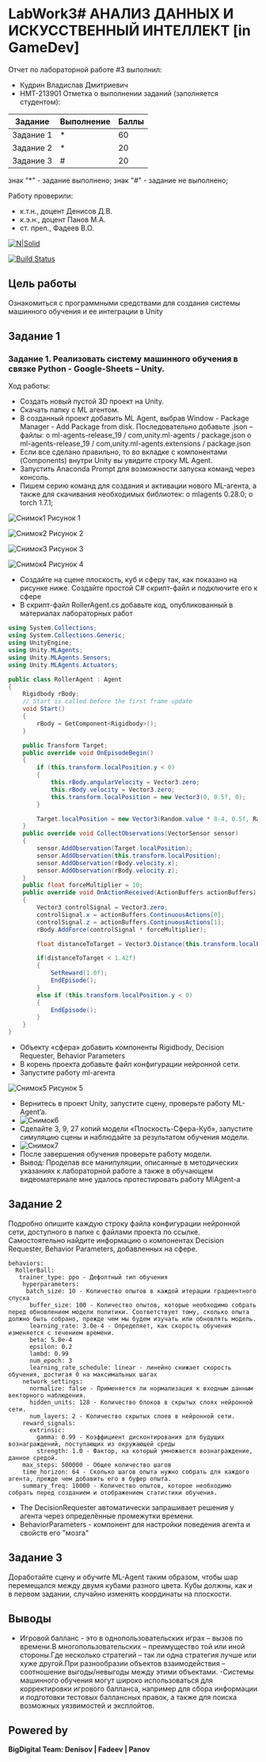 # LabWork3# АНАЛИЗ ДАННЫХ И ИСКУССТВЕННЫЙ ИНТЕЛЛЕКТ [in GameDev]
Отчет по лабораторной работе #3 выполнил:
- Кудрин Владислав Дмитриевич
- НМТ-213901
Отметка о выполнении заданий (заполняется студентом):

| Задание | Выполнение | Баллы |
| ------ | ------ | ------ |
| Задание 1 | * | 60 |
| Задание 2 | * | 20 |
| Задание 3 | # | 20 |

знак "*" - задание выполнено; знак "#" - задание не выполнено;

Работу проверили:
- к.т.н., доцент Денисов Д.В.
- к.э.н., доцент Панов М.А.
- ст. преп., Фадеев В.О.

[![N|Solid](https://cldup.com/dTxpPi9lDf.thumb.png)](https://nodesource.com/products/nsolid)

[![Build Status](https://travis-ci.org/joemccann/dillinger.svg?branch=master)](https://travis-ci.org/joemccann/dillinger)



## Цель работы
Ознакомиться с программными средствами для создания системы машинного обучения и ее интеграции в Unity

## Задание 1
### Задание 1. Реализовать систему машинного обучения в связке Python - Google-Sheets – Unity. 
Ход работы:
-	Создать новый пустой 3D проект на Unity.
-	Скачать папку с ML агентом.
-	В созданный проект добавить ML Agent, выбрав Window - Package Manager - Add Package from disk. Последовательно добавьте .json – файлы:
o	ml-agents-release_19 / com,unity.ml-agents / package.json
o	ml-agents-release_19 / com,unity.ml-agents.extensions / package.json
-	Если все сделано правильно, то во вкладке с компонентами (Components) внутри Unity вы увидите строку ML Agent.
-	Запустить Anaconda Prompt для возможности запуска команд через консоль.
-	Пишем серию команд для создания и активации нового ML-агента, а также для скачивания необходимых библиотек:
o	mlagents 0.28.0;
o	torch 1.7.1;


![Снимок1](https://user-images.githubusercontent.com/114332610/198073325-4868537e-8ee8-4a35-b685-e57595aa294a.PNG)
Рисунок 1

![Снимок2](https://user-images.githubusercontent.com/114332610/198073365-3bf739a5-ff3a-4c8a-93b8-5ecabe695966.PNG)
Рисунок 2

![Снимок3](https://user-images.githubusercontent.com/114332610/198073408-e3b91832-f1ce-4300-a16d-52014bfb4025.PNG)
Рисунок 3

![Снимок4](https://user-images.githubusercontent.com/114332610/198073452-bc769a6d-71e6-4ba3-be01-c7c61219bfea.PNG)
Рисунок 4

-	Создайте на сцене плоскость, куб и сферу так, как показано на рисунке ниже. Создайте простой C# скрипт-файл и подключите его к сфере
-	В скрипт-файл RollerAgent.cs добавьте код, опубликованный в материалах лабораторных работ
```c#
using System.Collections;
using System.Collections.Generic;
using UnityEngine;
using Unity.MLAgents;
using Unity.MLAgents.Sensors;
using Unity.MLAgents.Actuators;

public class RollerAgent : Agent
{
    Rigidbody rBody;
    // Start is called before the first frame update
    void Start()
    {
        rBody = GetComponent<Rigidbody>();
    }

    public Transform Target;
    public override void OnEpisodeBegin()
    {
        if (this.transform.localPosition.y < 0)
        {
            this.rBody.angularVelocity = Vector3.zero;
            this.rBody.velocity = Vector3.zero;
            this.transform.localPosition = new Vector3(0, 0.5f, 0);
        }

        Target.localPosition = new Vector3(Random.value * 8-4, 0.5f, Random.value * 8-4);
    }
    public override void CollectObservations(VectorSensor sensor)
    {
        sensor.AddObservation(Target.localPosition);
        sensor.AddObservation(this.transform.localPosition);
        sensor.AddObservation(rBody.velocity.x);
        sensor.AddObservation(rBody.velocity.z);
    }
    public float forceMultiplier = 10;
    public override void OnActionReceived(ActionBuffers actionBuffers)
    {
        Vector3 controlSignal = Vector3.zero;
        controlSignal.x = actionBuffers.ContinuousActions[0];
        controlSignal.z = actionBuffers.ContinuousActions[1];
        rBody.AddForce(controlSignal * forceMultiplier);

        float distanceToTarget = Vector3.Distance(this.transform.localPosition, Target.localPosition);

        if(distanceToTarget < 1.42f)
        {
            SetReward(1.0f);
            EndEpisode();
        }
        else if (this.transform.localPosition.y < 0)
        {
            EndEpisode();
        }
    }
}
```
-	Объекту «сфера» добавить компоненты Rigidbody, Decision Requester, Behavior Parameters
-	В корень проекта добавьте файл конфигурации нейронной сети.
-	Запустите работу ml-агента

![Снимок5](https://user-images.githubusercontent.com/114332610/198074029-5ce6117d-7c1c-4065-ab27-bffa7c8d5887.PNG)
Рисунок 5
-	Вернитесь в проект Unity, запустите сцену, проверьте работу ML-Agent’a.
-	![Снимок6](https://user-images.githubusercontent.com/114332610/198079514-6d3e88b4-a0ba-4eaa-9479-dd8e949410fc.PNG)
-	Сделайте 3, 9, 27 копий модели «Плоскость-Сфера-Куб», запустите симуляцию сцены и наблюдайте за результатом обучения модели.
-	![Снимок7](https://user-images.githubusercontent.com/114332610/198079566-9b86d1f3-2841-4277-ab0d-dea8a710811b.PNG)
-	После завершения обучения проверьте работу модели.
- Вывод: Проделав все манипуляции, описанные в методических указаниях к лабораторной работе а также в обучающем видеоматериале мне удалось протестировать работу MlAgent-а




## Задание 2
Подробно опишите каждую строку файла конфигурации нейронной сети, доступного в папке с файлами проекта по ссылке. Самостоятельно найдите информацию о компонентах Decision Requester, Behavior Parameters, добавленных на сфере.
```
behaviors:
  RollerBall:
   trainer_type: ppo - Дефолтный тип обучения
    hyperparameters:
     batch_size: 10 - Количество опытов в каждой итерации градиентного спуска
      buffer_size: 100 - Количество опытов, которые необходимо собрать перед обновлением модели политики. Соответствует тому, сколько опыта должно быть собрано, прежде чем мы будем изучать или обновлять модель.
      learning_rate: 3.0e-4 - Определяет, как скорость обучения изменяется с течением времени.
      beta: 5.0e-4
      epsilon: 0.2
      lambd: 0.99
      num_epoch: 3
      learning_rate_schedule: linear - линейно снижает скорость обучения, достигая 0 на максимальных шагах
    network_settings:
      normalize: false - Применяется ли нормализация к входным данным векторного наблюдения.
      hidden_units: 128 - Количество блоков в скрытых слоях нейронной сети.
      num_layers: 2 - Количество скрытых слоев в нейронной сети.
    reward_signals:
      extrinsic: 
        gamma: 0.99 - Коэффициент дисконтирования для будущих вознаграждений, поступающих из окружающей среды
        strength: 1.0 - Фактор, на который умножается вознаграждение, данное средой.
    max_steps: 500000 - Общее количество шагов
    time_horizon: 64 - Сколько шагов опыта нужно собрать для каждого агента, прежде чем добавить его в буфер опыта.
    summary_freq: 10000 - Количество опытов, которое необходимо собрать перед созданием и отображением статистики обучения.
```
- The DecisionRequester автоматически запрашивает решения у агента через определённые промежутки времени.
- BehaviorParameters - компонент для настройки поведения агента и свойств его "мозга"
## Задание 3
Доработайте сцену и обучите ML-Agent таким образом, чтобы шар перемещался между двумя кубами разного цвета. Кубы должны, как и в первом задании, случайно изменять координаты на плоскости. 


## Выводы
- Игровой балланс - это в однопользовательских играх – вызов по времени.В многопользовательских – преимущество той или иной стороны.Где несколько стратегий – так ли одна стратегия лучше или хуже другой.При разнообразии объектов взаимодействия – соотношение выгоды/невыгоды между этими объектами.
-Системы машинного обучения могут широко использоваться для корректировки игрового балланса, например для сбора информации и подготовки тестовых баллансных правок, а также для поиска возможных уязвимостей и эксплойтов.



## Powered by

**BigDigital Team: Denisov | Fadeev | Panov**
